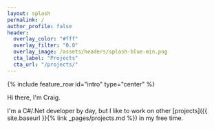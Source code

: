 ```yaml
---
layout: splash
permalink: /
author_profile: false
header:
  overlay_color: "#fff"
  overlay_filter: "0.0"
  overlay_image: /assets/headers/splash-blue-min.png
  cta_label: "Projects"
  cta_url: "/projects/"
---
```


{% include feature_row id="intro" type="center" %}

Hi there, I'm Craig.

I'm a C#/.Net developer by day, but I like to work on other [projects]({{ site.baseurl }}{% link _pages/projects.md %}) in my free time.  